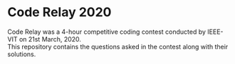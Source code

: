 # Code Relay 2020
Code Relay was a 4-hour  competitive coding contest conducted by IEEE-VIT on 21st March, 2020.   
This repository contains the questions asked in the contest along with their solutions.